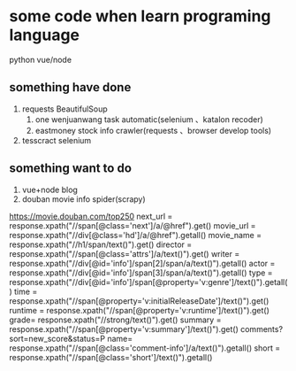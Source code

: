 # some code when learn programing language
python vue/node 
## something have done
1. requests BeautifulSoup
    1. one wenjuanwang task automatic(selenium 、katalon recoder)
    2. eastmoney stock info crawler(requests 、browser develop tools)
2. tesscract selenium
## something want to do
1. vue+node blog
2. douban movie info spider(scrapy)  
   
 https://movie.douban.com/top250
 next_url = response.xpath("//span[@class='next']/a/@href").get()
 movie_url = response.xpath("//div[@class='hd']/a/@href").getall()
 movie_name = response.xpath("//h1/span/text()").get()
 director = response.xpath("//span[@class='attrs']/a/text()").get()
 writer = response.xpath("//div[@id='info']/span[2]/span/a/text()").getall()
 actor = response.xpath("//div[@id='info']/span[3]/span/a/text()").getall()
 type = response.xpath("//div[@id='info']/span[@property='v:genre']/text()").getall()
 time = response.xpath("//span[@property='v:initialReleaseDate']/text()").get()
 runtime = response.xpath("//span[@property='v:runtime']/text()").get()
 grade= response.xpath("//strong/text()").get()
 summary = response.xpath("//span[@property='v:summary']/text()").get()
 comments?sort=new_score&status=P
 name= response.xpath("//span[@class='comment-info']/a/text()").getall()
 short = response.xpath("//span[@class='short']/text()").getall()
